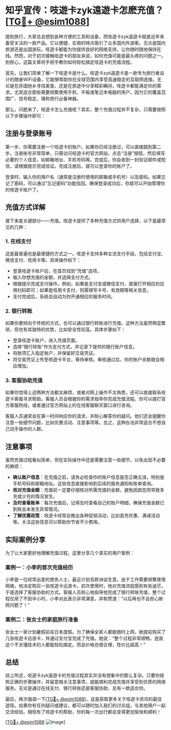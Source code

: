 # 知乎宣传：吱遊卡zyk遠遊卡怎麽充值？[[TG💪+ @esim1088](https://t.me/s/esim1088)]

提到旅行，大家总会想到各种方便的工具和设备，而吱遊卡zyk遠遊卡就是近年来备受关注的一款产品。它以便捷、实用的特点吸引了众多国内外游客。无论是国内旅游还是出国游玩，吱遊卡都能为你提供良好的网络支持，让你随时随地保持在线。然而，对于初次接触吱遊卡的朋友来说，如何充值可能是最头疼的问题之一。别担心，这篇文章将手把手教你如何轻松搞定吱遊卡的充值流程。

首先，让我们简单了解一下吱遊卡是什么。吱遊卡zyk遠遊卡是一款专为旅行者设计的随身WiFi设备，它能够帮助你在全球范围内享受高速稳定的互联网连接。无论是在异国他乡寻找美食，还是在旅途中分享精彩瞬间，吱遊卡都能满足你的需求。尤其适合那些需要频繁使用手机、平板或笔记本电脑的用户，因为它的覆盖范围广、信号稳定，堪称旅行必备神器。

那么，问题来了，吱遊卡怎么充值呢？其实，整个充值过程并不复杂，只需要按照以下步骤操作即可：

## 注册与登录账号

第一步，你需要注册一个吱遊卡的账户。如果你已经注册过，可以直接跳到第二步。注册账号非常简单，只需访问吱遊卡的官方网站，点击“注册”按钮，然后填写必要的个人信息，如邮箱地址、手机号码等。完成后，你会收到一封验证邮件或短信，请根据提示完成验证。完成注册后，就可以登录你的账户了。

登录时，输入你的用户名（通常是注册时使用的邮箱或手机号）以及密码。如果忘记了密码，可以通过“忘记密码”功能找回。确保登录成功后，你就可以开始管理你的吱遊卡账户了。

## 充值方式详解

接下来是关键部分——充值。吱遊卡提供了多种充值方式供用户选择，以下是最常见的几种：

### 1. 在线支付

这是最普遍也是最便捷的方式之一。吱遊卡支持多种主流支付手段，包括支付宝、微信支付、信用卡等。具体操作如下：

- 登录吱遊卡账户后，在首页找到“充值”选项。
- 输入你想充值的金额，并选择支付方式。
- 根据提示完成支付操作。例如，如果是支付宝或微信支付，直接打开相应的应用扫码即可；如果是信用卡支付，则需填写卡号、有效期等相关信息。
- 支付完成后，系统会自动为你开通相应的服务时间。

### 2. 银行转账

如果你更倾向于传统的方式，也可以通过银行转账进行充值。这种方法虽然稍显繁琐，但也有其独特的优势，比如安全性较高。具体步骤如下：

- 登录吱遊卡账户，进入充值页面。
- 选择“银行转账”作为支付方式，并记录下提供的银行账户信息。
- 将款项汇入指定账户，并保留好交易凭证。
- 将交易凭证上传至吱遊卡平台，等待审核。审核通过后，你的账户余额就会相应增加。

### 3. 客服协助充值

如果你觉得上述两种方法都太麻烦，或者对网上操作不太熟悉，还可以直接联系吱遊卡客服寻求帮助。客服人员会根据你的需求指导你完成充值流程。你可以拨打官方客服热线，或者通过官方网站上的在线客服聊天窗口进行咨询。

客服人员通常会在第一时间响应你的请求，并耐心解答你的疑问。他们还会提醒你注意一些细节问题，比如优惠活动、注意事项等。总之，这种办法非常适合不想自己动手操作的人群。

## 注意事项

虽然充值过程看似简单，但在实际操作中还是需要注意一些细节，以免出现不必要的麻烦：

- **确认账户信息**：在充值之前，请务必检查你的账户信息是否正确无误，特别是手机号码和邮箱地址。这些信息直接影响到后续的服务通知和账单查询。
- **核对充值金额**：充值前一定要仔细核对所需充值的金额，避免因疏忽而导致多充或少充的情况发生。
- **及时查看账单**：每次充值后，记得及时查看自己的账户明细，确保充值金额已到账且未发生异常情况。
- **了解优惠政策**：吱遊卡经常会推出各种促销活动，比如首充优惠、满减活动等。关注这些信息可以帮助你节省不少费用。

## 实际案例分享

为了让大家更好地理解充值过程，这里分享几个真实的用户案例：

### 案例一：小李的首次充值经历

小李是一位经常出差的商务人士，最近计划去欧洲谈生意。由于工作需要频繁使用网络，他决定购买一张吱遊卡远游卡。初次使用时，他对充值流程感到有些迷茫，于是选择了客服协助的方式。客服人员耐心地指导他完成了银行转账充值，整个过程仅用了不到半小时。小李对此表示非常满意，并称赞道：“以后再也不会担心断网问题了！”

### 案例二：张女士的家庭旅行准备

张女士一家计划暑假前往日本度假。为了确保全家人都能随时上网，她提前购买了几张吱遊卡远游卡，并通过支付宝完成了充值。她说：“整个过程非常顺畅，连我这个不太懂技术的人都能轻松搞定。而且价格也很合理，性价比超高！”

## 总结

综上所述，吱遊卡zyk遠遊卡的充值过程其实并没有想象中的那么复杂。只要你按照正确的步骤操作，并留意相关注意事项，就能顺利完成充值并享受到优质的网络服务。无论是通过在线支付、银行转账还是客服协助，总有一款适合你。

最后，再次强调一下[[TG💪+ @esim1088](https://t.me/s/esim1088)]，这是获取更多关于吱遊卡资讯的最佳途径。如果你有任何疑问或建议，都可以随时加入我们的讨论组，与其他用户一起交流经验。相信有了吱遊卡的帮助，你的每一次出行都会变得更加愉快和顺利！

[[TG💪+ @esim1088](https://t.me/s/esim1088) ![Image](https://i.postimg.cc/4NQfJmqS/Snipaste-2025-05-13-00-14-12.png)]